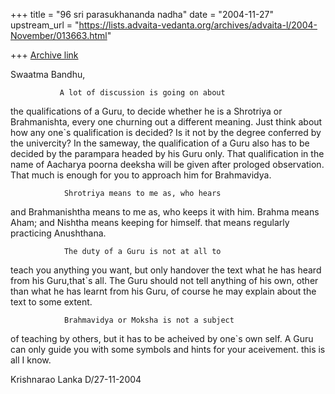 +++
title = "96 sri parasukhananda nadha"
date = "2004-11-27"
upstream_url = "https://lists.advaita-vedanta.org/archives/advaita-l/2004-November/013663.html"

+++
[Archive link](https://lists.advaita-vedanta.org/archives/advaita-l/2004-November/013663.html)

 
Swaatma Bandhu,

               A lot of discussion is going on about 
the qualifications of a Guru, to decide whether he 
is a Shrotriya or Brahmanishta, every one churning out 
a different meaning.  Just think about how any one`s
qualification is decided?  Is it not by the degree
conferred by the univercity? In the sameway, the 
qualification of a Guru also has to be decided by
the parampara headed by his Guru only. That qualification
in the name of Aacharya poorna deeksha will be given
after prologed observation.  That much is enough for 
you to approach him for Brahmavidya.

                Shrotriya means to me as, who hears
and Brahmanishtha means to me as, who keeps it with him.
Brahma means Aham; and Nishtha means keeping for himself.
that means regularly practicing Anushthana.

                The duty of a Guru is not at all to
teach you anything you want, but only handover the 
text what he has heard from his Guru,that`s all.
The Guru should not tell anything of his own, other 
than what he has learnt from his Guru, of course
he may explain about the text to some extent.

                Brahmavidya or Moksha is not a subject
of teaching by others, but it has to be acheived by one`s
own self. A Guru can only guide you with some symbols
and hints for your aceivement. this is all I know.

  Krishnarao Lanka
  D/27-11-2004  


